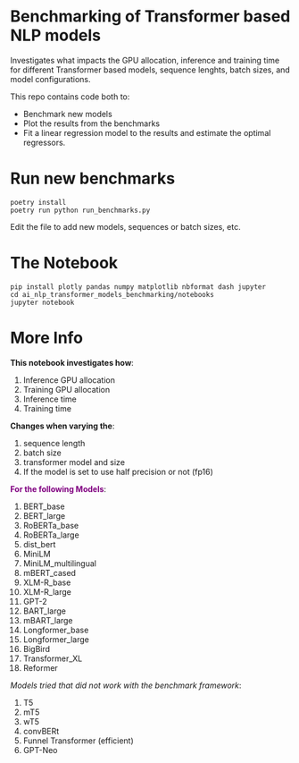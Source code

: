 # Benchmarking of Transformer based NLP models
Investigates what impacts the GPU allocation, inference and training time for different Transformer based models, sequence lenghts, batch sizes, and model configurations.

This repo contains code both to:
- Benchmark new models   
- Plot the results from the benchmarks   
- Fit a linear regression model to the results and estimate the optimal regressors.  

# Run new benchmarks        
         
    poetry install
    poetry run python run_benchmarks.py
  
Edit the file to add new models, sequences or batch sizes, etc.

# The Notebook

    pip install plotly pandas numpy matplotlib nbformat dash jupyter
    cd ai_nlp_transformer_models_benchmarking/notebooks
    jupyter notebook
    
# More Info
**This notebook investigates how**:
1. Inference GPU allocation  
2. Training GPU allocation   
3. Inference time    
4. Training time  

**Changes when varying the**:   
1. sequence length   
2. batch size   
3. transformer model and size   
4. If the model is set to use half precision or not (fp16)

<b style="color: purple;">For the following Models</b>:
1. BERT_base
2. BERT_large
3. RoBERTa_base
4. RoBERTa_large
5. dist_bert
6. MiniLM
7. MiniLM_multilingual
8. mBERT_cased
9. XLM-R_base
10. XLM-R_large
11. GPT-2
12. BART_large 
13. mBART_large
14. Longformer_base
15. Longformer_large
16. BigBird
17. Transformer_XL
18. Reformer

*Models tried that did not work with the benchmark framework*:   
1. T5
2. mT5
3. wT5
4. convBERt
5. Funnel Transformer (efficient)
6. GPT-Neo
<br>
